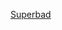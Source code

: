 ---
layout: post
wordpress_id: 203
wordpress_url: http://noesbueno.com/archives/203
date: '2007-06-30 12:59:15 -0500'
date_gmt: '2007-06-30 17:59:15 -0500'
body: |
  <p><a href="http://www.apple.com/trailers/sony_pictures/superbad/">Superbad</a></p>
---